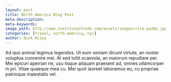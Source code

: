 ```yaml
---
layout: post
title: North America Blog Post
meta-description:
meta-keywords:
image_path: http://www.instituteofcode.com/assets/images/rice-paddy.jpg
categories: [travel, north-america, nyc]
author: Nick Riley
---
```


Ad quo animal legimus legendos. Ut eum veniam dicunt virtute, an noster voluptua convenire mei. At sed tollit scaevola, an maiorum repudiare per. Mei epicuri apeirian ne, usu iisque aliquam praesent ad, omnes ullamcorper in pri. Vitae quaeque mea cu. Mei quot laoreet laboramus eu, cu propriae patrioque maiestatis vel.
